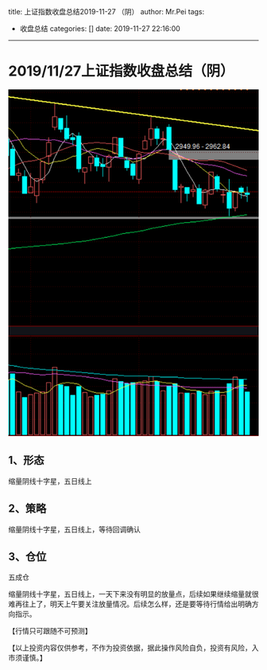 title: 上证指数收盘总结2019-11-27 （阴）
author: Mr.Pei
tags:

  - 收盘总结
categories: []
date: 2019-11-27  22:16:00
---
# 2019/11/27上证指数收盘总结（阴）

![](https://github.com/Soros1990/markDownImages/blob/master/20191127221256.png?raw=true)

## 1、形态

缩量阴线十字星，五日线上

## 2、策略

缩量阴线十字星，五日线上，等待回调确认

## 3、仓位
五成仓

缩量阴线十字星，五日线上，一天下来没有明显的放量点，后续如果继续缩量就很难再往上了，明天上午要关注放量情况。后续怎么样，还是要等待行情给出明确方向指示。

【行情只可跟随不可预测】

【以上投资内容仅供参考，不作为投资依据，据此操作风险自负，投资有风险，入市须谨慎。】
